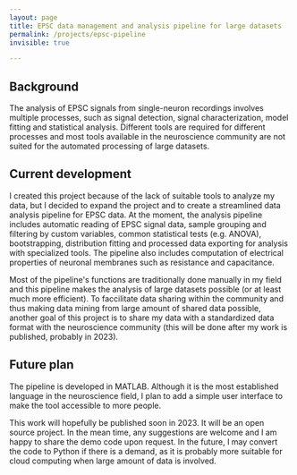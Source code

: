 ```yaml
---
layout: page
title: EPSC data management and analysis pipeline for large datasets
permalink: /projects/epsc-pipeline
invisible: true

---
```


## Background

The analysis of EPSC signals from single-neuron recordings involves multiple processes, such as signal detection, signal characterization, model fitting and statistical analysis. Different tools are required for different processes and most tools available in the neuroscience community are not suited for the automated processing of large datasets.

## Current development

I created this project because of the lack of suitable tools to analyze my data, but I decided to expand the project and to create a streamlined data analysis pipeline for EPSC data. At the moment, the analysis pipeline includes automatic reading of EPSC signal data, sample grouping and filtering by custom variables, common statistical tests (e.g. ANOVA), bootstrapping, distribution fitting and processed data exporting for analysis with specialized tools. The pipeline also includes computation of electrical properties of neuronal membranes such as resistance and capacitance.

Most of the pipeline's functions are traditionally done manually in my field and this pipeline makes the analysis of large datasets possible (or at least much more efficient). To faccilitate data sharing within the community and thus making data mining from large amount of shared data possible, another goal of this project is to share my data with a standardized data format with the neuroscience community (this will be done after my work is published, probably in 2023). 

## Future plan

The pipeline is developed in MATLAB. Although it is the most established language in the neuroscience field, I plan to add a simple user interface to make the tool accessible to more people.

This work will hopefully be published soon in 2023. It will be an open source project. In the mean time, any suggestions are welcome and I am happy to share the demo code upon request. In the future, I may convert the code to Python if there is a demand, as it is probably more suitable for cloud computing when large amount of data is involved.